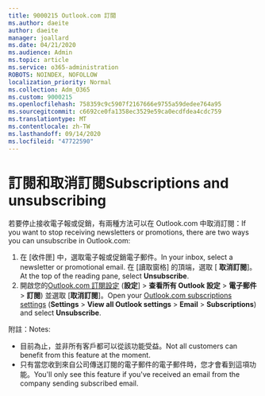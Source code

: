 ```yaml
---
title: 9000215 Outlook.com 訂閱
ms.author: daeite
author: daeite
manager: joallard
ms.date: 04/21/2020
ms.audience: Admin
ms.topic: article
ms.service: o365-administration
ROBOTS: NOINDEX, NOFOLLOW
localization_priority: Normal
ms.collection: Adm_O365
ms.custom: 9000215
ms.openlocfilehash: 758359c9c5907f2167666e9755a59dedee764a95
ms.sourcegitcommit: c6692ce0fa1358ec3529e59ca0ecdfdea4cdc759
ms.translationtype: MT
ms.contentlocale: zh-TW
ms.lasthandoff: 09/14/2020
ms.locfileid: "47722590"
---
```

# <a name="subscriptions-and-unsubscribing"></a><span data-ttu-id="d6f79-102">訂閱和取消訂閱</span><span class="sxs-lookup"><span data-stu-id="d6f79-102">Subscriptions and unsubscribing</span></span>

<span data-ttu-id="d6f79-103">若要停止接收電子報或促銷，有兩種方法可以在 Outlook.com 中取消訂閱：</span><span class="sxs-lookup"><span data-stu-id="d6f79-103">If you want to stop receiving newsletters or promotions, there are two ways you can unsubscribe in Outlook.com:</span></span>

1. <span data-ttu-id="d6f79-104">在 [收件匣] 中，選取電子報或促銷電子郵件。</span><span class="sxs-lookup"><span data-stu-id="d6f79-104">In your inbox, select a newsletter or promotional email.</span></span> <span data-ttu-id="d6f79-105">在 [讀取窗格] 的頂端，選取 [ **取消訂閱**]。</span><span class="sxs-lookup"><span data-stu-id="d6f79-105">At the top of the reading pane, select **Unsubscribe**.</span></span>
2. <span data-ttu-id="d6f79-106">開啟您的[Outlook.com 訂閱設定](https://outlook.live.com/mail/options/mail/brandsSubscriptions) (**設定**]  >  **查看所有 Outlook 設定**  >  **電子郵件**  >  **訂閱**) 並選取 [**取消訂閱**]。</span><span class="sxs-lookup"><span data-stu-id="d6f79-106">Open your [Outlook.com subscriptions settings](https://outlook.live.com/mail/options/mail/brandsSubscriptions) (**Settings** > **View all Outlook settings** > **Email** > **Subscriptions**) and select **Unsubscribe**.</span></span>

<span data-ttu-id="d6f79-107">附註：</span><span class="sxs-lookup"><span data-stu-id="d6f79-107">Notes:</span></span>

- <span data-ttu-id="d6f79-108">目前為止，並非所有客戶都可以從該功能受益。</span><span class="sxs-lookup"><span data-stu-id="d6f79-108">Not all customers can benefit from this feature at the moment.</span></span>
- <span data-ttu-id="d6f79-109">只有當您收到來自公司傳送訂閱的電子郵件的電子郵件時，您才會看到這項功能。</span><span class="sxs-lookup"><span data-stu-id="d6f79-109">You'll only see this feature if you've received an email from the company sending subscribed email.</span></span>